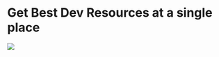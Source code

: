 # Get Best Dev Resources at a single place

<img src="https://github.com/Ishaan28malik/Get-Dev-Resources/blob/main/src/assets/github-globe.gif" />
